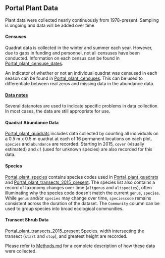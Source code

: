 ## Portal Plant Data

Plant data were collected nearly continuously from 1978-present. Sampling is ongoing and data will be added over time.  

#### Censuses
Quadrat data is collected in the winter and summer each year. However, due to gaps in funding and personnel, not all censuses have been conducted. Information on each census can be found in [Portal_plant_censuse_dates](Portal_plant_censuse_dates.csv).

An indicator of whether or not an individual quadrat was censused in each season can be found in [Portal_plant_censuses](Portal_plant_censuses.csv). This can be used to differentiate between real zeros and missing data in the abundance data.

#### [Data notes](Portal_plant_datanotes.txt)
Several datanotes are used to indicate specific problems in data collection. In most cases, the data are still appropriate for use.

#### Quadrat Abundance Data
[Portal_plant_quadrats](Portal_plant_quadrats.csv) includes data collected by counting all individuals on a 0.5 m x 0.5 m quadrat at each of 16 permanent locations on each plot. `species` and `abundance` are recorded. Starting in 2015, `cover` (visually estimated) and `cf` (used for unknown species) are also recorded for this data.

#### Species
[Portal_plant_species](Portal_plant_species.csv) contains species codes used in [Portal_plant_quadrats](Portal_plant_quadrats.csv) and [Portal_plant_transects_2015_present](Portal_plant_transects_2015_present.csv). The species list also contains a record of taxonomy changes over time (`altgenus` and `altspecies`), often illuminating why the species code doesn't match the current `genus`, `species`. While `genus` and/or `species` may change over time, `speciescode` remains consistent across the duration of the dataset. The `Community` column can be used to group species into broad ecological communities.

#### Transect Shrub Data
[Portal_plant_transects_2015_present](Portal_plant_transects_2015_present.csv) Species, width intersecting the transect (`start` and `stop`), and greatest height are recorded.

Please refer to [Methods.md](../SiteandMethods/Methods.md) for a complete description of how these data were collected.